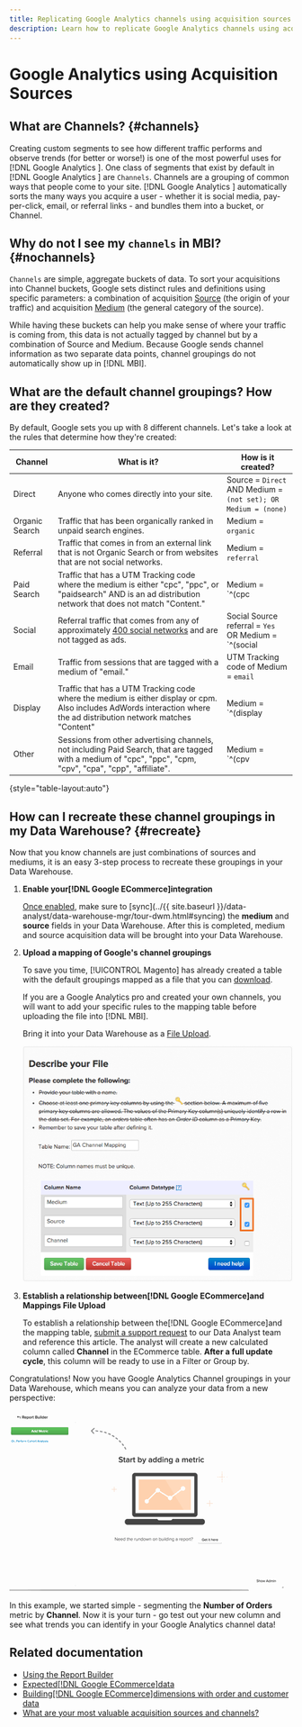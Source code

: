 ```yaml
---
title: Replicating Google Analytics channels using acquisition sources
description: Learn how to replicate Google Analytics channels using acquisition sources.
---
```

# Google Analytics using Acquisition Sources

## What are Channels? {#channels}

Creating custom segments to see how different traffic performs and observe trends (for better or worse!) is one of the most powerful uses for  [!DNL Google Analytics ]. One class of segments that exist by default in [!DNL Google Analytics ] are `Channels`. Channels are a grouping of common ways that people come to your site.  [!DNL Google Analytics ] automatically sorts the many ways you acquire a user - whether it is social media, pay-per-click, email, or referral links - and bundles them into a bucket, or Channel.

## Why do not I see my `channels` in MBI? {#nochannels}

`Channels` are simple, aggregate buckets of data. To sort your acquisitions into Channel buckets, Google sets distinct rules and definitions using specific parameters: a combination of acquisition [Source](https://support.google.com/analytics/answer/1033173?hl=en) (the origin of your traffic) and acquisition [Medium](https://support.google.com/analytics/answer/6099206?hl=en) (the general category of the source).

While having these buckets can help you make sense of where your traffic is coming from, this data is not actually tagged by channel but by a combination of Source and Medium. Because Google sends channel information as two separate data points, channel groupings do not automatically show up in [!DNL MBI].

## What are the default channel groupings? How are they created?

By default, Google sets you up with 8 different channels. Let's take a look at the rules that determine how they're created:

| Channel | What is it? | How is it created? |
|---|---|---|
| Direct | Anyone who comes directly into your site. | Source = `Direct`<br>AND Medium = `(not set); OR Medium = (none)` |
| Organic Search | Traffic that has been organically ranked in unpaid search engines. | Medium = `organic` |
| Referral | Traffic that comes in from an external link that is not Organic Search or from websites that are not social networks. | Medium = `referral`|
| Paid Search | Traffic that has a UTM Tracking code where the medium is either "cpc", "ppc", or "paidsearch" AND is an ad distribution network that does not match "Content."| Medium = `^(cpc|ppc|paidsearch)$`<br>AND Ad Distribution Network ≠ `Content` |
| Social | Referral traffic that comes from any of approximately [400 social networks](https://www.annielytics.com/blog/analytics/sites-google-analytics-includes-in-social-reports/) and are not tagged as ads. | Social Source referral = `Yes`<br>OR Medium = `^(social|social-network|social-media|sm|social network|social media)$`|
| Email | Traffic from sessions that are tagged with a medium of "email." | UTM Tracking code of Medium = `email` |
| Display | Traffic that has a UTM Tracking code where the medium is either display or cpm. Also includes AdWords interaction where the ad distribution network matches "Content"                                 | Medium = `^(display|cpm|banner)$`<br>OR Ad Distribution Network = `Content`<br>AND Ad Format ≠ `Text` |
| Other | Sessions from other advertising channels, not including Paid Search, that are tagged with a medium of "cpc", "ppc", "cpm, "cpv", "cpa", "cpp", "affiliate".| Medium = `^(cpv|cpa|cpp|content-text)$`|

{style="table-layout:auto"}

## How can I recreate these channel groupings in my Data Warehouse? {#recreate}

Now that you know channels are just combinations of sources and mediums, it is an easy 3-step process to recreate these groupings in your Data Warehouse.

1. **Enable your[!DNL Google ECommerce]integration**

   [Once enabled](../importing-data/integrations/google-ecommerce.md), make sure to [sync](../{{ site.baseurl }}/data-analyst/data-warehouse-mgr/tour-dwm.html#syncing) the **medium** and **source** fields in your Data Warehouse. After this is completed, medium and source acquisition data will be brought into your Data Warehouse.

1. **Upload a mapping of Google's channel groupings**

   To save you time, [!UICONTROL Magento] has already created a table with the default groupings mapped as a file that you can [download](http://docs.magento.com/downloads/mbi/ga_channel_mapping.csv).

   If you are a Google Analytics pro and created your own channels, you will want to add your specific rules to the mapping table before uploading the file into [!DNL MBI].

   Bring it into your Data Warehouse as a [File Upload](../importing-data/connecting-data/using-file-uploader.md).

   ![](../../assets/Setting_Primary_Keys.png)

1. **Establish a relationship between[!DNL Google ECommerce]and Mappings File Upload**

   To establish a relationship between the[!DNL Google ECommerce]and the mapping table, [submit a support request](../../guide-overview.md) to our Data Analyst team and reference this article. The analyst will create a new calculated column called **Channel** in the ECommerce table. **After a full update cycle**, this column will be ready to use in a Filter or Group by.

Congratulations! Now you have Google Analytics Channel groupings in your Data Warehouse, which means you can analyze your data from a new perspective:

![Segmenting the Number of Orders metric by Channel](../../assets/GA_Channel_Gif.gif)

In this example, we started simple - segmenting the **Number of Orders** metric by **Channel**. Now it is your turn - go test out your new column and see what trends you can identify in your Google Analytics channel data!

## Related documentation

* [Using the Report Builder](../../tutorials/using-visual-report-builder.md)
* [Expected[!DNL Google ECommerce]data](../importing-data/integrations/google-ecommerce-data.md)
* [Building[!DNL Google ECommerce]dimensions with order and customer data](../data-warehouse-mgr/bldg-google-ecomm-dim.md)
* [What are your most valuable acquisition sources and channels?](../analysis/most-value-source-channel.md)
